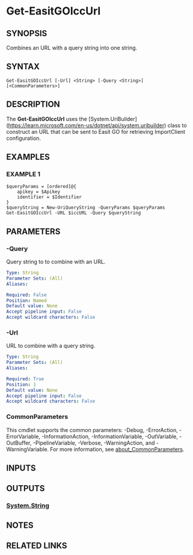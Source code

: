 # Get-EasitGOIccUrl

## SYNOPSIS
Combines an URL with a query string into one string.

## SYNTAX

```
Get-EasitGOIccUrl [-Url] <String> [-Query <String>] [<CommonParameters>]
```

## DESCRIPTION
The **Get-EasitGOIccUrl** uses the \[System.UriBuilder\](https://learn.microsoft.com/en-us/dotnet/api/system.uribuilder) class to construct an URL that can be sent to Easit GO for retrieving ImportClient configuration.

## EXAMPLES

### EXAMPLE 1
```
$queryParams = [ordered]@{
    apikey = $Apikey
    identifier = $Identifier
}
$queryString = New-UriQueryString -QueryParams $queryParams
Get-EasitGOIccUrl -URL $iccURL -Query $queryString
```

## PARAMETERS

### -Query
Query string to to combine with an URL.

```yaml
Type: String
Parameter Sets: (All)
Aliases:

Required: False
Position: Named
Default value: None
Accept pipeline input: False
Accept wildcard characters: False
```

### -Url
URL to combine with a query string.

```yaml
Type: String
Parameter Sets: (All)
Aliases:

Required: True
Position: 1
Default value: None
Accept pipeline input: False
Accept wildcard characters: False
```

### CommonParameters
This cmdlet supports the common parameters: -Debug, -ErrorAction, -ErrorVariable, -InformationAction, -InformationVariable, -OutVariable, -OutBuffer, -PipelineVariable, -Verbose, -WarningAction, and -WarningVariable. For more information, see [about_CommonParameters](http://go.microsoft.com/fwlink/?LinkID=113216).

## INPUTS

## OUTPUTS

### [System.String](https://learn.microsoft.com/en-us/dotnet/api/system.string)
## NOTES

## RELATED LINKS
